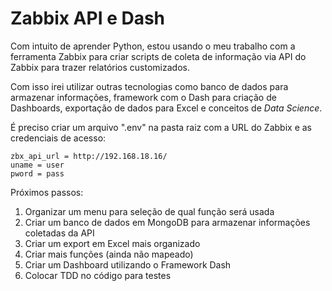 # Zabbix API e Dash

Com intuito de aprender Python, estou usando o meu trabalho com a ferramenta Zabbix para criar scripts de coleta de informação via API do Zabbix para trazer relatórios customizados.

Com isso irei utilizar outras tecnologias como banco de dados para armazenar informações, framework com o Dash para criação de Dashboards, exportação de dados para Excel e conceitos de *Data Science*.

É preciso criar um arquivo ".env" na pasta raiz com a URL do Zabbix e as credenciais de acesso:

```shell
zbx_api_url = http://192.168.18.16/
uname = user
pword = pass
```


Próximos passos:
1. Organizar um menu para seleção de qual função será usada
2. Criar um banco de dados em MongoDB para armazenar informações coletadas da API
3. Criar um export em Excel mais organizado
4. Criar mais funções (ainda não mapeado)
5. Criar um Dashboard utilizando o Framework Dash
6. Colocar TDD no código para testes
